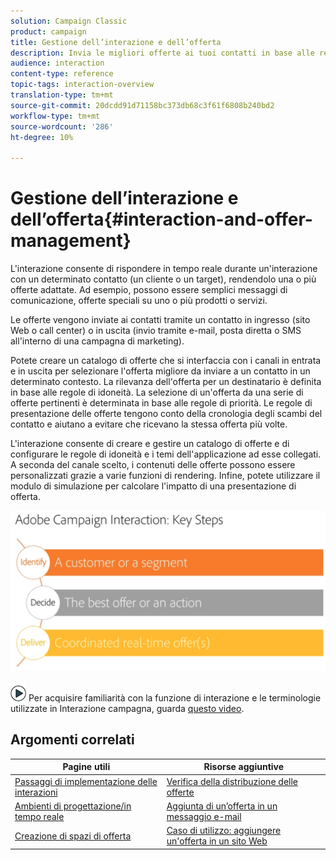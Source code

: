 ```yaml
---
solution: Campaign Classic
product: campaign
title: Gestione dell’interazione e dell’offerta
description: Invia le migliori offerte ai tuoi contatti in base alle regole di idoneità.
audience: interaction
content-type: reference
topic-tags: interaction-overview
translation-type: tm+mt
source-git-commit: 20dcdd91d71158bc373db68c3f61f6808b240bd2
workflow-type: tm+mt
source-wordcount: '286'
ht-degree: 10%

---
```



# Gestione dell’interazione e dell’offerta{#interaction-and-offer-management}

L&#39;interazione consente di rispondere in tempo reale durante un&#39;interazione con un determinato contatto (un cliente o un target), rendendolo una o più offerte adattate. Ad esempio, possono essere semplici messaggi di comunicazione, offerte speciali su uno o più prodotti o servizi.

Le offerte vengono inviate ai contatti tramite un contatto in ingresso (sito Web o call center) o in uscita (invio tramite e-mail, posta diretta o SMS all&#39;interno di una campagna di marketing).

Potete creare un catalogo di offerte che si interfaccia con i canali in entrata e in uscita per selezionare l&#39;offerta migliore da inviare a un contatto in un determinato contesto. La rilevanza dell&#39;offerta per un destinatario è definita in base alle regole di idoneità. La selezione di un&#39;offerta da una serie di offerte pertinenti è determinata in base alle regole di priorità. Le regole di presentazione delle offerte tengono conto della cronologia degli scambi del contatto e aiutano a evitare che ricevano la stessa offerta più volte.

L&#39;interazione consente di creare e gestire un catalogo di offerte e di configurare le regole di idoneità e i temi dell&#39;applicazione ad esse collegati. A seconda del canale scelto, i contenuti delle offerte possono essere personalizzati grazie a varie funzioni di rendering. Infine, potete utilizzare il modulo di simulazione per calcolare l&#39;impatto di una presentazione di offerta.

![](assets/Offermgt2.png)

![](assets/do-not-localize/how-to-video.png) Per acquisire familiarità con la funzione di interazione e le terminologie utilizzate in Interazione campagna, guarda [questo video](https://helpx.adobe.com/campaign/classic/how-to/acs-overview.html?playlist=/ccx/v1/collection/product/campaign/classic/segment/digital-marketers/explevel/intermediate/applaunch/get-started/collection.ccx.js&amp;ref=helpx.adobe.com).

## Argomenti correlati

| Pagine utili | Risorse aggiuntive |
|---|---|
| [Passaggi di implementazione delle interazioni](../../interaction/using/implementation-steps.md) | [Verifica della distribuzione delle offerte](../../interaction/using/about-offers-simulation.md) |
| [Ambienti di progettazione/in tempo reale](../../interaction/using/live-design-environments.md) | [Aggiunta di un’offerta in un messaggio e-mail](../../interaction/using/integrating-an-offer-via-the-wizard.md) |
| [Creazione di spazi di offerta](../../interaction/using/creating-offer-spaces.md) | [Caso di utilizzo: aggiungere un&#39;offerta in un sito Web](../../interaction/using/offers-on-an-inbound-channel.md) |